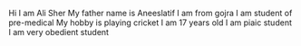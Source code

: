 Hi
I am Ali Sher 
My father name is Aneeslatif
I am from gojra
I am student of pre-medical 
My hobby is playing cricket
I am 17 years old
I am piaic student 
I am very obedient student 
